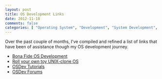 ```yaml
---
layout: post
title: OS Development Links
date: 2012-11-18
comments: false
categories: [ "Operating System", "Development", "System Development", "Bookmark" ]
---
```


Over the past couple of months, I've compiled and refined a list of links that have been of assistance though my OS development journey.

* [Bona Fide OS Development](http://www.osdever.net/bkerndev/index.php)
* [Roll your own toy UNIX-clone OS](http://www.jamesmolloy.co.uk/tutorial_html/index.html)
* [OSDev Tutorials](http://wiki.osdev.org/Tutorials)
* [OSDev Forums](http://forum.osdev.org/)

